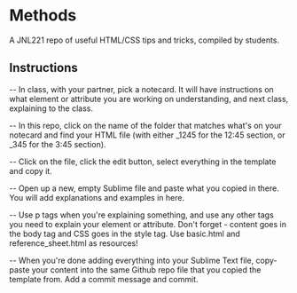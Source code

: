 # Methods
A JNL221 repo of useful HTML/CSS tips and tricks, compiled by students.

## Instructions
-- In class, with your partner, pick a notecard. It will have instructions on what element or attribute you are working on understanding, and next class, explaining to the class.  

-- In this repo, click on the name of the folder that matches what's on your notecard and find your HTML file (with either _1245 for the 12:45 section, or _345 for the 3:45 section).  

-- Click on the file, click the edit button, select everything in the template and copy it.  

-- Open up a new, empty Sublime file and paste what you copied in there. You will add explanations and examples in here.  

-- Use p tags when you're explaining something, and use any other tags you need to explain your element or attribute. Don't forget - content goes in the body tag and CSS goes in the style tag. Use basic.html and reference_sheet.html as resources!  

-- When you're done adding everything into your Sublime Text file, copy-paste your content into the same Github repo file that you copied the template from. Add a commit message and commit.  